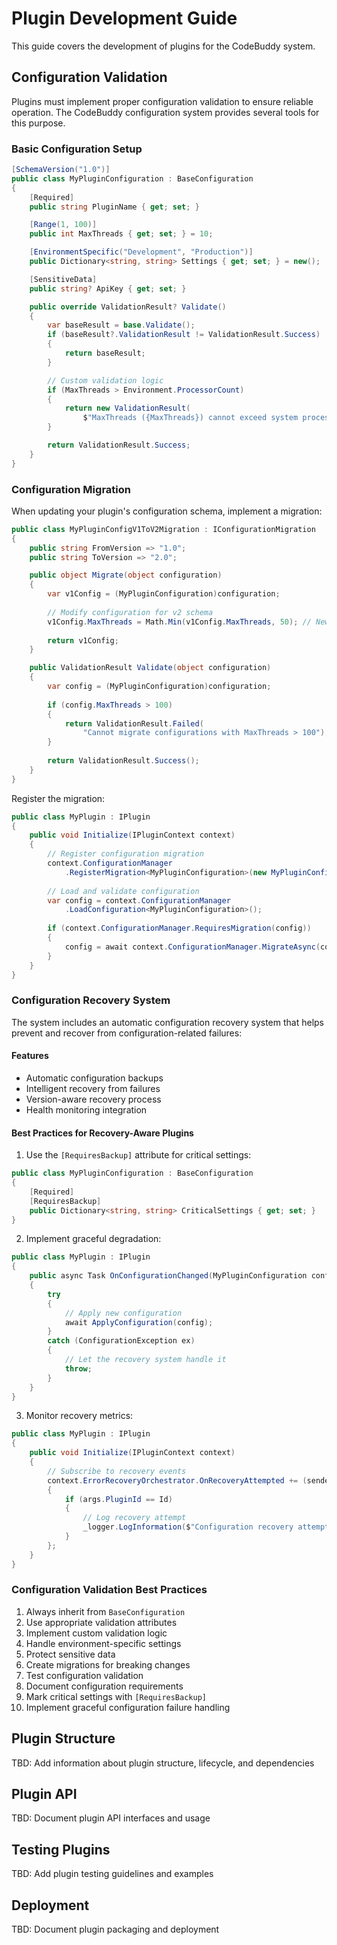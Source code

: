 # Plugin Development Guide

This guide covers the development of plugins for the CodeBuddy system.

## Configuration Validation

Plugins must implement proper configuration validation to ensure reliable operation. The CodeBuddy configuration system provides several tools for this purpose.

### Basic Configuration Setup

```csharp
[SchemaVersion("1.0")]
public class MyPluginConfiguration : BaseConfiguration
{
    [Required]
    public string PluginName { get; set; }

    [Range(1, 100)]
    public int MaxThreads { get; set; } = 10;

    [EnvironmentSpecific("Development", "Production")]
    public Dictionary<string, string> Settings { get; set; } = new();

    [SensitiveData]
    public string? ApiKey { get; set; }

    public override ValidationResult? Validate()
    {
        var baseResult = base.Validate();
        if (baseResult?.ValidationResult != ValidationResult.Success)
        {
            return baseResult;
        }

        // Custom validation logic
        if (MaxThreads > Environment.ProcessorCount)
        {
            return new ValidationResult(
                $"MaxThreads ({MaxThreads}) cannot exceed system processor count ({Environment.ProcessorCount})");
        }

        return ValidationResult.Success;
    }
}
```

### Configuration Migration

When updating your plugin's configuration schema, implement a migration:

```csharp
public class MyPluginConfigV1ToV2Migration : IConfigurationMigration
{
    public string FromVersion => "1.0";
    public string ToVersion => "2.0";

    public object Migrate(object configuration)
    {
        var v1Config = (MyPluginConfiguration)configuration;
        
        // Modify configuration for v2 schema
        v1Config.MaxThreads = Math.Min(v1Config.MaxThreads, 50); // New limit in v2
        
        return v1Config;
    }

    public ValidationResult Validate(object configuration)
    {
        var config = (MyPluginConfiguration)configuration;
        
        if (config.MaxThreads > 100)
        {
            return ValidationResult.Failed(
                "Cannot migrate configurations with MaxThreads > 100");
        }
        
        return ValidationResult.Success();
    }
}
```

Register the migration:

```csharp
public class MyPlugin : IPlugin
{
    public void Initialize(IPluginContext context)
    {
        // Register configuration migration
        context.ConfigurationManager
            .RegisterMigration<MyPluginConfiguration>(new MyPluginConfigV1ToV2Migration());
            
        // Load and validate configuration
        var config = context.ConfigurationManager
            .LoadConfiguration<MyPluginConfiguration>();
            
        if (context.ConfigurationManager.RequiresMigration(config))
        {
            config = await context.ConfigurationManager.MigrateAsync(config);
        }
    }
}
```

### Configuration Recovery System

The system includes an automatic configuration recovery system that helps prevent and recover from configuration-related failures:

#### Features
- Automatic configuration backups
- Intelligent recovery from failures
- Version-aware recovery process
- Health monitoring integration

#### Best Practices for Recovery-Aware Plugins

1. Use the `[RequiresBackup]` attribute for critical settings:
```csharp
public class MyPluginConfiguration : BaseConfiguration
{
    [Required]
    [RequiresBackup]
    public Dictionary<string, string> CriticalSettings { get; set; }
}
```

2. Implement graceful degradation:
```csharp
public class MyPlugin : IPlugin
{
    public async Task OnConfigurationChanged(MyPluginConfiguration config)
    {
        try
        {
            // Apply new configuration
            await ApplyConfiguration(config);
        }
        catch (ConfigurationException ex)
        {
            // Let the recovery system handle it
            throw;
        }
    }
}
```

3. Monitor recovery metrics:
```csharp
public class MyPlugin : IPlugin
{
    public void Initialize(IPluginContext context)
    {
        // Subscribe to recovery events
        context.ErrorRecoveryOrchestrator.OnRecoveryAttempted += (sender, args) =>
        {
            if (args.PluginId == Id)
            {
                // Log recovery attempt
                _logger.LogInformation($"Configuration recovery attempted: {args.Success}");
            }
        };
    }
}
```

### Configuration Validation Best Practices

1. Always inherit from `BaseConfiguration`
2. Use appropriate validation attributes
3. Implement custom validation logic
4. Handle environment-specific settings
5. Protect sensitive data
6. Create migrations for breaking changes
7. Test configuration validation
8. Document configuration requirements
9. Mark critical settings with `[RequiresBackup]`
10. Implement graceful configuration failure handling

## Plugin Structure

TBD: Add information about plugin structure, lifecycle, and dependencies

## Plugin API

TBD: Document plugin API interfaces and usage

## Testing Plugins

TBD: Add plugin testing guidelines and examples

## Deployment

TBD: Document plugin packaging and deployment